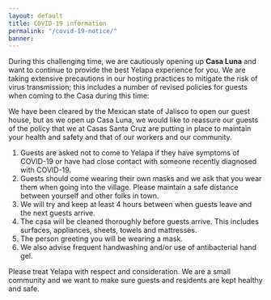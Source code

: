```yaml
---
layout: default
title: COVID-19 information
permalink: "/covid-19-notice/"
banner: 
---
```

During this challenging time, we are cautiously opening up **Casa Luna** and want to continue to provide the best Yelapa experience for you. We are taking extensive precautions in our hosting practices to mitigate the risk of virus transmission; this includes a number of revised policies for guests when coming to the Casa during this time:

We have been cleared by the Mexican state of Jalisco to open our guest house, but as we open up Casa Luna, we would like to reassure our guests of the policy that we at Casas Santa Cruz are putting in place to maintain your health and safety and that of our workers and our community.

1. Guests are asked not to come to Yelapa if they have symptoms of COVID-19 or have had close contact with someone recently diagnosed with COVID-19.
2. Guests should come wearing their own masks and we ask that you wear them when going into the village. Please maintain a safe distance between yourself and other folks in town.
3. We will try and keep at least 4 hours between when guests leave and the next guests arrive.
4. The casa will be cleaned thoroughly before guests arrive. This includes surfaces, appliances, sheets, towels and mattresses. 
5. The person greeting you will be wearing a mask.
6. We also advise frequent handwashing and/or use of antibacterial hand gel. 

Please treat Yelapa with respect and consideration. We are a small community and we want to make sure guests and residents are kept healthy and safe.
